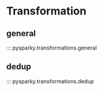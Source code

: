 # Transformation
## general
::: pysparky.transformations.general
## dedup
::: pysparky.transformations.dedup
